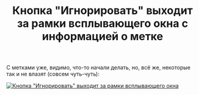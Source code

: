 ﻿---
title: "Кнопка &quot;Игнорировать&quot; выходит за рамки всплывающего окна с информацией о метке"
se.owner.user_id: 212421
se.owner.display_name: "HamSter"
se.owner.link: "https://ru.meta.stackoverflow.com/users/212421/hamster"
se.link: "https://ru.meta.stackoverflow.com/questions/10350/%d0%9a%d0%bd%d0%be%d0%bf%d0%ba%d0%b0-%d0%98%d0%b3%d0%bd%d0%be%d1%80%d0%b8%d1%80%d0%be%d0%b2%d0%b0%d1%82%d1%8c-%d0%b2%d1%8b%d1%85%d0%be%d0%b4%d0%b8%d1%82-%d0%b7%d0%b0-%d1%80%d0%b0%d0%bc%d0%ba%d0%b8-%d0%b2%d1%81%d0%bf%d0%bb%d1%8b%d0%b2%d0%b0%d1%8e%d1%89%d0%b5%d0%b3%d0%be-%d0%be%d0%ba%d0%bd%d0%b0-%d1%81-%d0%b8%d0%bd%d1%84%d0%be%d1%80%d0%bc%d0%b0%d1%86%d0%b8%d0%b5%d0%b9-%d0%be-%d0%bc%d0%b5%d1%82%d0%ba%d0%b5"
se.question_id: 10350
se.post_type: question
se.score: 2
---
<p>С метками уже, видимо, что-то начали делать, но, всё же, некоторые так и не влазят (совсем чуть-чуть):</p>

<p><a href="https://i.stack.imgur.com/riqgI.png" rel="nofollow noreferrer"><img src="https://i.stack.imgur.com/riqgI.png" alt="Кнопка &quot;Игнорировать&quot; выходит за рамки всплывающего окна"></a></p>
